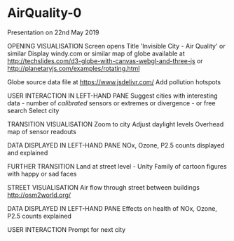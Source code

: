# AirQuality-0

Presentation on 22nd May 2019

OPENING VISUALISATION
Screen opens
Title 'Invisible City - Air Quality' or similar
Display windy.com or similar map of globe available at http://techslides.com/d3-globe-with-canvas-webgl-and-three-js or http://planetaryjs.com/examples/rotating.html 
    
Globe source data file at https://www.jsdelivr.com/
Add pollution hotspots

USER INTERACTION IN LEFT-HAND PANE
Suggest cities with interesting data - number of _calibrated_ sensors or extremes or divergence - or free search
Select city

TRANSITION VISUALISATION
Zoom to city
Adjust daylight levels
Overhead map of sensor readouts

DATA DISPLAYED IN LEFT-HAND PANE
NOx, Ozone, P2.5 counts displayed and explained

FURTHER TRANSITION
Land at street level - Unity
Family of cartoon figures with happy or sad faces

STREET VISUALISATION
Air flow through street between buildings
    http://osm2world.org/ 

DATA DISPLAYED  IN LEFT-HAND PANE
Effects on health of NOx, Ozone, P2.5 counts explained

USER INTERACTION
Prompt for next city
